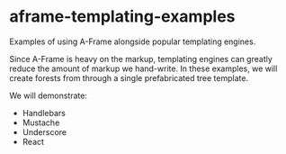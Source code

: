 # aframe-templating-examples

Examples of using A-Frame alongside popular templating engines.

Since A-Frame is heavy on the markup, templating engines can greatly reduce the
amount of markup we hand-write. In these examples, we will create forests from
through a single prefabricated tree template.

We will demonstrate:

- Handlebars
- Mustache
- Underscore
- React
